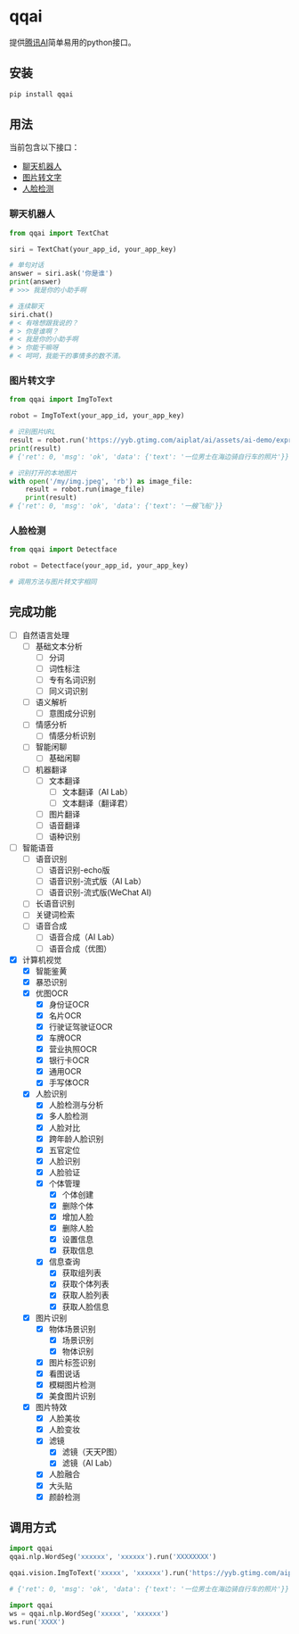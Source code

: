 # qqai

提供[腾讯AI](https://ai.qq.com/)简单易用的python接口。

## 安装

```bash
pip install qqai
```

## 用法

当前包含以下接口：

- [聊天机器人](#聊天机器人)
- [图片转文字](#图片转文字)
- [人脸检测](#人脸检测)

### 聊天机器人

```py
from qqai import TextChat

siri = TextChat(your_app_id, your_app_key)

# 单句对话
answer = siri.ask('你是谁')
print(answer)
# >>> 我是你的小助手啊

# 连续聊天
siri.chat()
# < 有啥想跟我说的？
# > 你是谁啊？
# < 我是你的小助手啊
# > 你能干嘛呀
# < 呵呵，我能干的事情多的数不清。
```

### 图片转文字

```py
from qqai import ImgToText

robot = ImgToText(your_app_id, your_app_key)

# 识别图片URL
result = robot.run('https://yyb.gtimg.com/aiplat/ai/assets/ai-demo/express-6.jpg')
print(result)
# {'ret': 0, 'msg': 'ok', 'data': {'text': '一位男士在海边骑自行车的照片'}}

# 识别打开的本地图片
with open('/my/img.jpeg', 'rb') as image_file:
    result = robot.run(image_file)
    print(result)
# {'ret': 0, 'msg': 'ok', 'data': {'text': '一艘飞船'}}
```

### 人脸检测

```py
from qqai import Detectface

robot = Detectface(your_app_id, your_app_key)

# 调用方法与图片转文字相同
```



## 完成功能

- [ ] 自然语言处理
    - [ ] 基础文本分析
        - [ ] 分词
        - [ ] 词性标注
        - [ ] 专有名词识别
        - [ ] 同义词识别
    - [ ] 语义解析
        - [ ] 意图成分识别
    - [ ] 情感分析
        - [ ] 情感分析识别
    - [ ] 智能闲聊
        - [ ] 基础闲聊
    - [ ] 机器翻译
        - [ ] 文本翻译
            - [ ] 文本翻译（AI Lab）
            - [ ] 文本翻译（翻译君）
        - [ ] 图片翻译
        - [ ] 语音翻译
        - [ ] 语种识别
- [ ] 智能语音
    - [ ] 语音识别
        - [ ] 语音识别-echo版
        - [ ] 语音识别-流式版（AI Lab）
        - [ ] 语音识别-流式版(WeChat AI)
    - [ ] 长语音识别
    - [ ] 关键词检索
    - [ ] 语音合成
        - [ ] 语音合成（AI Lab）
        - [ ] 语音合成（优图）
- [x] 计算机视觉
    - [x] 智能鉴黄
    - [x] 暴恐识别
    - [x] 优图OCR
        - [x] 身份证OCR
        - [x] 名片OCR
        - [x] 行驶证驾驶证OCR
        - [x] 车牌OCR
        - [x] 营业执照OCR
        - [x] 银行卡OCR
        - [x] 通用OCR
        - [x] 手写体OCR
    - [x] 人脸识别
        - [x] 人脸检测与分析
        - [x] 多人脸检测
        - [x] 人脸对比
        - [x] 跨年龄人脸识别
        - [x] 五官定位
        - [x] 人脸识别
        - [x] 人脸验证
        - [x] 个体管理
            - [x] 个体创建
            - [x] 删除个体
            - [x] 增加人脸
            - [x] 删除人脸
            - [x] 设置信息
            - [x] 获取信息
        - [x] 信息查询
            - [x] 获取组列表
            - [x] 获取个体列表
            - [x] 获取人脸列表
            - [x] 获取人脸信息
    - [x] 图片识别
        - [x] 物体场景识别
            - [x] 场景识别
            - [x] 物体识别
        - [x] 图片标签识别
        - [x] 看图说话
        - [x] 模糊图片检测
        - [x] 美食图片识别
    - [x] 图片特效
        - [x] 人脸美妆
        - [x] 人脸变妆
        - [x] 滤镜
            - [x] 滤镜（天天P图）
            - [x] 滤镜（AI Lab）
        - [x] 人脸融合
        - [x] 大头贴
        - [x] 颜龄检测

## 调用方式

```python
import qqai
qqai.nlp.WordSeg('xxxxxx', 'xxxxxx').run('XXXXXXXX')

qqai.vision.ImgToText('xxxxx', 'xxxxxx').run('https://yyb.gtimg.com/aiplat/ai/assets/ai-demo/express-6.jpg')

# {'ret': 0, 'msg': 'ok', 'data': {'text': '一位男士在海边骑自行车的照片'}}

import qqai
ws = qqai.nlp.WordSeg('xxxxx', 'xxxxxx')
ws.run('XXXX')

```